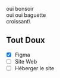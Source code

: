 oui bonsoir\
oui oui baguette\
croissant\
## Tout Doux
- [X] Figma
- [ ] Site Web
- [ ] Héberger le site
